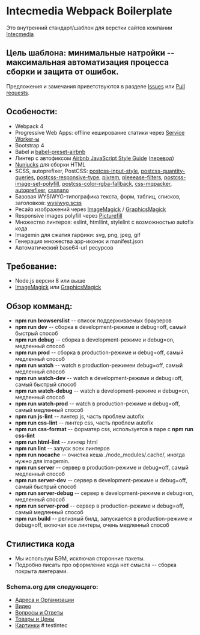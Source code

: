 # Intecmedia Webpack Boilerplate

Это внутренний стандарт/шаблон для верстки сайтов компании [Intecmedia](http://intecmedia.ru)

## Цель шаблона: минимальные натройки -- максимальная автоматизация процесса сборки и защита от ошибок.

Предложения и замечания приветствуются в разделе [Issues](https://github.com/Intecmedia/Intecmedia.Webpack/issues/new) или [Pull requests](https://github.com/intecmedia/Intecmedia.Webpack/pulls).

## Особености:
* Webpack 4
* Progressive Web Apps: offline кеширование статики через [Service Worker-ы](https://github.com/GoogleChrome/workbox)
* Bootstrap 4
* Babel и [babel-preset-airbnb](https://www.npmjs.com/package/babel-preset-airbnb)
* Линтер с автофиксом [Airbnb JavaScript Style Guide](https://github.com/airbnb/javascript) ([перевод](https://github.com/leonidlebedev/javascript-airbnb))
* [Nunjucks](https://mozilla.github.io/nunjucks/) для сборки HTML
* SCSS, autoprefixer, PostCSS: [postcss-input-style](https://github.com/seaneking/postcss-input-style), [postcss-quantity-queries](https://github.com/pascalduez/postcss-quantity-queries), [postcss-responsive-type](https://github.com/seaneking/postcss-responsive-type), [pixrem](https://github.com/robwierzbowski/node-pixrem), [pleeease-filters](https://github.com/iamvdo/pleeease-filters), [postcss-image-set-polyfill](https://github.com/SuperOl3g/postcss-image-set-polyfill), [postcss-color-rgba-fallback](https://github.com/postcss/postcss-color-rgba-fallback), [css-mqpacker](https://github.com/hail2u/node-css-mqpacker), [autoprefixer](https://github.com/postcss/autoprefixer), [cssnano](http://cssnano.co/)
* Базовая WYSIWYG-типографика текста, форм, таблиц, списков, заголовков: [wysiwyg.scss](https://github.com/Intecmedia/Intecmedia.Webpack/blob/master/source/css/pages/_wysiwyg.scss)
* Ресайз изображений через [ImageMagick](https://www.imagemagick.org/) / [GraphicsMagick](http://www.graphicsmagick.org/)
* Responsive images polyfill через [Picturefill](http://scottjehl.github.io/picturefill)
* Множество линтеров: eslint, htmllint, stylelint с возможностью autofix кода
* Imagemin для сжатия гарфики: svg, png, jpeg, gif
* Генерация множества app-иконок и manifest.json
* Автоматический base64-url ресурсов

## Требование:
* Node.js версии 8 или выше
* [ImageMagick](https://www.imagemagick.org/) или [GraphicsMagick](http://www.graphicsmagick.org/)

## Обзор комманд:
* **npm run browserslist** -- список поддерживаемых браузеров
* **npm run dev** -- сборка в development-режиме и debug=off, самый быстрый способ
* **npm run debug** -- сборка в development-режиме и debug=on, медленный способ
* **npm run prod** -- сборка в production-режиме и debug=off, самый медленный способ
* **npm run watch** -- watch в production-режимеи debug=off, самый медленный способ
* **npm run watch-dev** -- watch в development-режиме и debug=off, самый быстрый способ
* **npm run watch-debug** -- watch в development-режиме и debug=on, медленный способ
* **npm run watch-prod** -- watch в production-режиме и debug=off, самый медленный способ
* **npm run js-lint** -- линтер js, часть проблем autofix
* **npm run css-lint** -- линтер css, часть проблем autofix
* **npm run css-format** -- форматер css, используется в паре с **npm run css-lint**
* **npm run html-lint** -- линтер html
* **npm run lint** -- запуск всех линтеров
* **npm run nocache** -- очистка кеша ./node_modules/.cache/, иногда нужно для imagemin.
* **npm run server** -- сервер в production-режиме и debug=off, самый медленный способ
* **npm run server-dev** -- сервер в development-режиме и debug=off, самый быстрый способ
* **npm run server-debug** -- сервер в development-режиме и debug=on, медленный способ
* **npm run server-prod** -- сервер в production-режиме и debug=off, самый медленный способ
* **npm run build** -- релизный билд, запускается в production-режиме и debug=off, включая все линтеры, очень медленный способ

## Стилистика кода
* Мы использум БЭМ, исключая сторонние пакеты.
* Подробно писать про оформление кода нет смысла -- сборка покрыта линтерами.

### Schema.org для следующего:
* [Адреса и Организации](http://help.yandex.ru/webmaster/supported-schemas/address-organization.xml)
* [Видео](http://help.yandex.ru/webmaster/supported-schemas/video.xml)
* [Вопросы и Ответы](http://help.yandex.ru/webmaster/supported-schemas/questions.xml)
* [Товары и Цены](http://help.yandex.ru/webmaster/supported-schemas/goods-prices.xml)
* [Картинки](http://help.yandex.ru/webmaster/supported-schemas/image.xml)
#   t e s t I n t e c  
 